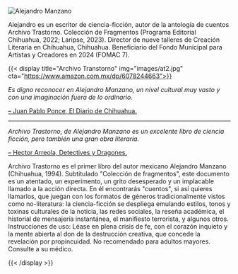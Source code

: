 ![Alejandro Manzano](images/portait-1a.jpg)

Alejandro es un escritor de ciencia-ficción, autor de la antología de cuentos Archivo Trastorno. Colección de Fragmentos (Programa Editorial Chihuahua, 2022; Laripse, 2023). Director de nueve talleres de Creación Literaria en Chihuahua, Chihuahua. Beneficiario del Fondo Municipal para Artistas y Creadores en 2024 (FOMAC 7).

{{< display title="Archivo Transtorno" img="images/at2.jpg" cta="https://www.amazon.com.mx/dp/6078244663">}}

_Es digno reconocer en Alejandro Manzano, un nivel cultural muy vasto y con una imaginación fuera de lo ordinario._

[– Juan Pablo Ponce, El Diario de Chihuahua.](https://www.eldiariodechihuahua.mx/opinion/cuentos-sin-tantos-cuentos-20221129-1998193.html#foo)

***

_Archivo Trastorno, de Alejandro Manzano es un excelente libro de ciencia ficción, pero también una gran obra literaria._

[– Hector Arreola, Detectives y Dragones.](https://detectivesydragones.blogspot.com/2023/08/hablar-de-ciencia-ficcion-en-el.html)

<!-- split -->

Archivo Trastorno es el primer libro del autor mexicano Alejandro Manzano (Chihuahua, 1994). Subtitulado "Colección de fragmentos", este documento es un atentado, un experimento, un grito desesperado y un implacable llamado a la acción directa. En él encontrarás "cuentos", si así quieres llamarlos, que juegan con los formatos de géneros tradicionalmente vistos como no-literatura: la ciencia-ficción se despliega emulando estilos, tonos y toxinas culturales de la noticia, las redes sociales, la reseña académica, el historial de mensajería instantánea, el manifiesto terrorista, y algunos otros.
Instrucciones de uso: Léase en plena crisis de fe, con el corazón inquieto y la mente abierta al don de la destrucción creativa, que concede la revelación por propincuidad. No recomendado para adultos mayores. Consulte a su médico.

{{< /display >}}

